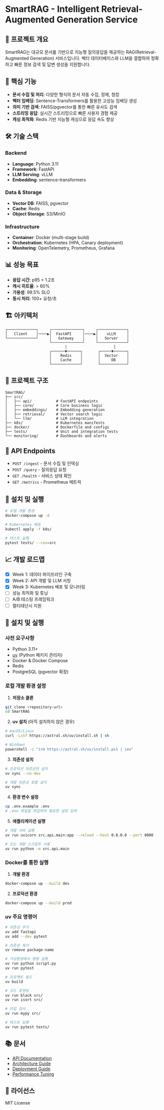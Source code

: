 # SmartRAG - Intelligent Retrieval-Augmented Generation Service

## 🎯 프로젝트 개요
SmartRAG는 대규모 문서를 기반으로 지능형 질의응답을 제공하는 RAG(Retrieval-Augmented Generation) 서비스입니다. 벡터 데이터베이스와 LLM을 결합하여 정확하고 빠른 정보 검색 및 답변 생성을 지원합니다.

## 🚀 핵심 기능
- **문서 수집 및 처리**: 다양한 형식의 문서 자동 수집, 정제, 청킹
- **벡터 임베딩**: Sentence-Transformers를 활용한 고성능 임베딩 생성
- **의미 기반 검색**: FAISS/pgvector를 통한 빠른 유사도 검색
- **스트리밍 응답**: 실시간 스트리밍으로 빠른 사용자 경험 제공
- **캐싱 최적화**: Redis 기반 지능형 캐싱으로 응답 속도 향상

## 🛠️ 기술 스택
### Backend
- **Language**: Python 3.11
- **Framework**: FastAPI
- **LLM Serving**: vLLM
- **Embedding**: sentence-transformers

### Data & Storage
- **Vector DB**: FAISS, pgvector
- **Cache**: Redis
- **Object Storage**: S3/MinIO

### Infrastructure
- **Container**: Docker (multi-stage build)
- **Orchestration**: Kubernetes (HPA, Canary deployment)
- **Monitoring**: OpenTelemetry, Prometheus, Grafana

## 📊 성능 목표
- **응답 시간**: p95 < 1.2초
- **캐시 히트율**: > 60%
- **가용성**: 99.5% SLO
- **동시 처리**: 100+ 요청/초

## 🏗️ 아키텍처
```
┌─────────────┐     ┌──────────────┐     ┌─────────────┐
│   Client    │────▶│  FastAPI     │────▶│    vLLM     │
└─────────────┘     │   Gateway    │     │   Server    │
                    └──────────────┘     └─────────────┘
                           │                     │
                    ┌──────▼──────┐       ┌─────▼──────┐
                    │    Redis    │       │  Vector    │
                    │    Cache    │       │     DB     │
                    └─────────────┘       └────────────┘
```

## 📁 프로젝트 구조
```
SmartRAG/
├── src/
│   ├── api/           # FastAPI endpoints
│   ├── core/          # Core business logic
│   ├── embeddings/    # Embedding generation
│   ├── retrieval/     # Vector search logic
│   └── llm/           # LLM integration
├── k8s/               # Kubernetes manifests
├── docker/            # Dockerfile and configs
├── tests/             # Unit and integration tests
└── monitoring/        # Dashboards and alerts
```

## 🚦 API Endpoints
- `POST /ingest` - 문서 수집 및 인덱싱
- `POST /query` - 질의응답 요청
- `GET /health` - 서비스 상태 확인
- `GET /metrics` - Prometheus 메트릭

## 🔧 설치 및 실행
```bash
# 로컬 개발 환경
docker-compose up -d

# Kubernetes 배포
kubectl apply -f k8s/

# 테스트 실행
pytest tests/ --cov=src
```

## 📈 개발 로드맵
- [x] Week 1: 데이터 파이프라인 구축
- [x] Week 2: API 개발 및 LLM 서빙
- [x] Week 3: Kubernetes 배포 및 모니터링
- [ ] 성능 최적화 및 튜닝
- [ ] A/B 테스팅 프레임워크
- [ ] 멀티테넌시 지원

## 🚀 설치 및 실행

### 사전 요구사항
- Python 3.11+
- [uv](https://docs.astral.sh/uv/) (Python 패키지 관리자)
- Docker & Docker Compose
- Redis
- PostgreSQL (pgvector 확장)

### 로컬 개발 환경 설정

1. **저장소 클론**
```bash
git clone <repository-url>
cd SmartRAG
```

2. **uv 설치** (아직 설치하지 않은 경우)
```bash
# macOS/Linux
curl -LsSf https://astral.sh/uv/install.sh | sh

# Windows
powershell -c "irm https://astral.sh/uv/install.ps1 | iex"
```

3. **의존성 설치**
```bash
# 프로덕션 의존성만 설치
uv sync --no-dev

# 개발 의존성 포함 설치
uv sync
```

4. **환경 변수 설정**
```bash
cp .env.example .env
# .env 파일을 편집하여 필요한 설정 입력
```

5. **애플리케이션 실행**
```bash
# 개발 서버 실행
uv run uvicorn src.api.main:app --reload --host 0.0.0.0 --port 8000

# 또는 개발 스크립트 사용
uv run python -m src.api.main
```

### Docker를 통한 실행

1. **개발 환경**
```bash
docker-compose up --build dev
```

2. **프로덕션 환경**
```bash
docker-compose up --build prod
```

### uv 주요 명령어

```bash
# 의존성 추가
uv add fastapi
uv add --dev pytest

# 의존성 제거  
uv remove package-name

# 가상환경에서 명령 실행
uv run python script.py
uv run pytest

# 프로젝트 빌드
uv build

# 코드 포맷팅
uv run black src/
uv run isort src/

# 타입 검사
uv run mypy src/

# 테스트 실행
uv run pytest tests/
```

## 📚 문서
- [API Documentation](./docs/api.md)
- [Architecture Guide](./docs/architecture.md)
- [Deployment Guide](./docs/deployment.md)
- [Performance Tuning](./docs/performance.md)

## 📄 라이선스
MIT License